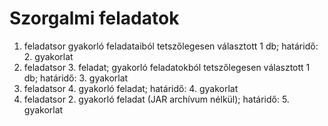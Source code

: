 # Szorgalmi feladatok

1. feladatsor gyakorló feladataiból tetszőlegesen választott 1 db; határidő: 2. gyakorlat  
2. feladatsor 3. feladat; gyakorló feladatokból tetszőlegesen választott 1 db; határidő: 3. gyakorlat  
3. feladatsor 4. gyakorló feladat; határidő: 4. gyakorlat  
4. feladatsor 2. gyakorló feladat (JAR archívum nélkül); határidő: 5. gyakorlat  


